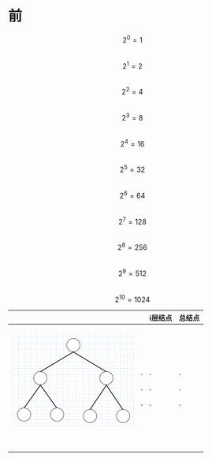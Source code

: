 # 前

$$2^0=1$$   
$$2^1=2$$  
$$2^2=4$$  
$$2^3=8$$  
$$2^4=16$$  
$$2^5=32$$  
$$2^6=64$$  
$$2^7=128$$  
$$2^8=256$$  
$$2^9=512$$  
$$2^10=1024$$

<table>
  <thead>
    <tr>
      <th style="text-align:left"></th>
      <th style="text-align:left"></th>
      <th style="text-align:left">i&#x5C42;&#x7ED3;&#x70B9;</th>
      <th style="text-align:left">&#x603B;&#x7ED3;&#x70B9;</th>
    </tr>
  </thead>
  <tbody>
    <tr>
      <td style="text-align:left">
        <p>
          <img src="../.gitbook/assets/image (114).png" alt/>
        </p>
        <p>
          <br />
        </p>
        <p></p>
        <p></p>
      </td>
      <td style="text-align:left">
        <p></p>
        <p></p>
        <p></p>
        <p></p>
        <p></p>
        <p></p>
        <p></p>
        <p>.</p>
        <p>.</p>
        <p>.</p>
        <p></p>
      </td>
      <td style="text-align:left">
        <p></p>
        <p></p>
        <p></p>
        <p></p>
        <p></p>
        <p></p>
        <p></p>
        <p>.</p>
        <p>.</p>
        <p>.</p>
        <p></p>
      </td>
      <td style="text-align:left">
        <p></p>
        <p></p>
        <p></p>
        <p></p>
        <p></p>
        <p></p>
        <p></p>
        <p>.</p>
        <p>.</p>
        <p>.</p>
        <p></p>
      </td>
    </tr>
  </tbody>
</table>